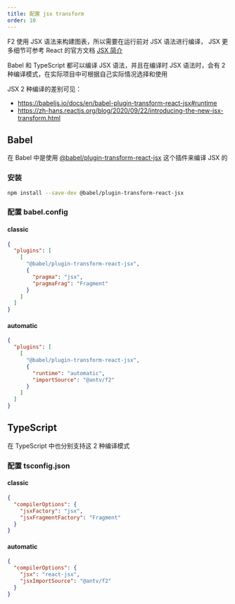 ```yaml
---
title: 配置 jsx transform
order: 10
---
```


F2 使用 JSX 语法来构建图表，所以需要在运行前对 JSX 语法进行编译， JSX 更多细节可参考 React 的官方文档 [JSX 简介](https://zh-hans.reactjs.org/docs/introducing-jsx.html)

Babel 和 TypeScript 都可以编译 JSX 语法，并且在编译时 JSX 语法时，会有 2 种编译模式，在实际项目中可根据自己实际情况选择和使用

JSX 2 种编译的差别可见：

- https://babeljs.io/docs/en/babel-plugin-transform-react-jsx#runtime
- https://zh-hans.reactjs.org/blog/2020/09/22/introducing-the-new-jsx-transform.html

## Babel

在 Babel 中是使用 [@babel/plugin-transform-react-jsx](https://babeljs.io/docs/en/babel-plugin-transform-react-jsx) 这个插件来编译 JSX 的

### 安装

```bash
npm install --save-dev @babel/plugin-transform-react-jsx
```

### 配置 babel.config

#### classic

```json
{
  "plugins": [
    [
      "@babel/plugin-transform-react-jsx",
      {
        "pragma": "jsx",
        "pragmaFrag": "Fragment"
      }
    ]
  ]
}
```

#### automatic

```json
{
  "plugins": [
    [
      "@babel/plugin-transform-react-jsx",
      {
        "runtime": "automatic",
        "importSource": "@antv/f2"
      }
    ]
  ]
}
```

## TypeScript

在 TypeScript 中也分别支持这 2 种编译模式

### 配置 tsconfig.json

#### classic

```json
{
  "compilerOptions": {
    "jsxFactory": "jsx",
    "jsxFragmentFactory": "Fragment"
  }
}
```

#### automatic

```json
{
  "compilerOptions": {
    "jsx": "react-jsx",
    "jsxImportSource": "@antv/f2"
  }
}
```
